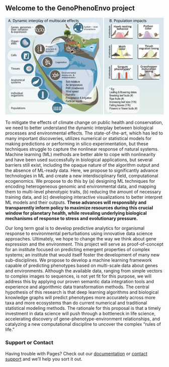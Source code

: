 ## Welcome to the GenoPhenoEnvo project

![Image](image13.png)

To mitigate the effects of climate change on public health and conservation, we need to better understand the dynamic interplay between biological processes and environmental effects. The state-of-the-art, which has led to many important discoveries, utilizes numerical or statistical models for making predictions or performing in silico experimentation, but these techniques struggle to capture the nonlinear response of natural systems. Machine learning (ML) methods are better able to cope with nonlinearity and have been used successfully in biological applications, but several barriers still exist, including the opaque nature of the algorithm output and the absence of ML-ready data. Here, we propose to significantly advance technologies in ML and create a new interdisciplinary field, computational ecogenomics. We propose to do this by (a) designing ML techniques for encoding heterogeneous genomic and environmental data, and mapping them to multi-level phenotypic traits, (b) reducing the amount of necessary training data, and (c) developing interactive visualizations to better interpret ML models and their outputs. **These advances will responsibly and transparently inform policy to maximize resources during this crucial window for planetary health, while revealing underlying biological mechanisms of response to stress and evolutionary pressure.**

Our long term goal is to develop predictive analytics for organismal response to environmental perturbations using innovative data science approaches. Ultimately, we hope to change the way we think about gene expression and the environment. This project will serve as proof-of-concept for an institute focused on predicting emergent properties of complex systems; an institute that would itself foster the development of many new sub-disciplines. We propose to develop a machine learning framework capable of predicting phenotypes based on multi-scale data about genes and environments. Although the available data, ranging from simple vectors to complex images to sequences, is not yet fit for this purpose, we will address this by applying our proven semantic data integration tools and experience and algorithmic data transformation methods. The central hypothesis of this research is that deep learning algorithms and biological knowledge graphs will predict phenotypes more accurately across more taxa and more ecosystems than do current numerical and traditional statistical modeling methods. The rationale for this proposal is that a timely investment in data science will push through a bottleneck in life science, accelerating discovery of gene-phenotype-environment relationships, and catalyzing a new computational discipline to uncover the complex “rules of life.” 

### Support or Contact

Having trouble with Pages? Check out our [documentation](https://help.github.com/categories/github-pages-basics/) or [contact support](https://github.com/contact) and we’ll help you sort it out.

